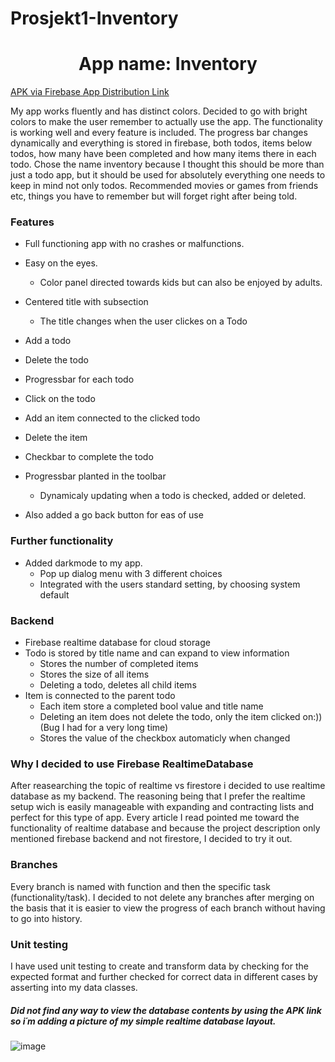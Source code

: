 # Prosjekt1-Inventory

<h1 align="Center">App name: Inventory</h1>

[APK via Firebase App Distribution Link](https://appdistribution.firebase.dev/i/b28a381845b885c0)


My app works fluently and has distinct colors. Decided to go with bright colors to make the user remember to actually use the app. The functionality is working well and every feature is included. The progress bar changes dynamically and everything is stored in firebase, both todos, items below todos, how many have been completed and how many items there in each todo. Chose the name inventory because I thought this should be more than just a todo app, but it should be used for absolutely everything one needs to keep in mind not only todos. Recommended movies or games from friends etc, things you have to remember but will forget right after being told.

<h3 align="Left">Features</h3>


* Full functioning app with no crashes or malfunctions.
* Easy on the eyes. 
  * Color panel directed towards kids but can also be enjoyed by adults.

* Centered title with subsection
  * The title changes when the user clickes on a Todo
* Add a todo
* Delete the todo
* Progressbar for each todo 
* Click on the todo
* Add an item connected to the clicked todo
* Delete the item 
* Checkbar to complete the todo
* Progressbar planted in the toolbar 
   * Dynamicaly updating when a todo is checked, added or deleted.
*  Also added a go back button for eas of use

<h3 align="Left">Further functionality</h3>

*  Added darkmode to my app.
   *  Pop up dialog menu with 3 different choices
   *  Integrated with the users standard setting, by choosing system default

<h3 align="Left">Backend</h3>

* Firebase realtime database for cloud storage
* Todo is stored by title name and can expand to view information
  * Stores the number of completed items
  * Stores the size of all items
  * Deleting a todo, deletes all child items  
* Item is connected to the parent todo
  * Each item store a completed bool value and title name
  * Deleting an item does not delete the todo, only the item clicked on:))(Bug I had for a very long time)
  * Stores the value of the checkbox automaticly when changed
  
  
<h3 align="Left">Why I decided to use Firebase RealtimeDatabase</h3>
After reasearching the topic of realtime vs firestore i decided to use realtime database as my backend. The reasoning being that I prefer the realtime setup
 wich is easily manageable with expanding and contracting lists and perfect for this type of app. Every article I read pointed me toward the functionality of realtime database and because the project description only mentioned firebase backend and not firestore, I decided to try it out.

<h3 align="Left">Branches</h3>
Every branch is named with function and then the specific task (functionality/task). I decided to not delete any branches after merging on the basis that it is easier to view the progress of each branch without having to go into history. 
<h3 align="Left">Unit testing</h3>
I have used unit testing to create and transform data by checking for the expected format and further checked for correct data in different cases by asserting into my data classes. 

<h5 align="Left">Did not find any way to view the database contents by using the APK link so i´m adding a picture of my simple realtime database layout.</h5>

![image](https://user-images.githubusercontent.com/73124270/114563381-a7799c80-9c6f-11eb-863b-01830fcb4511.png)


